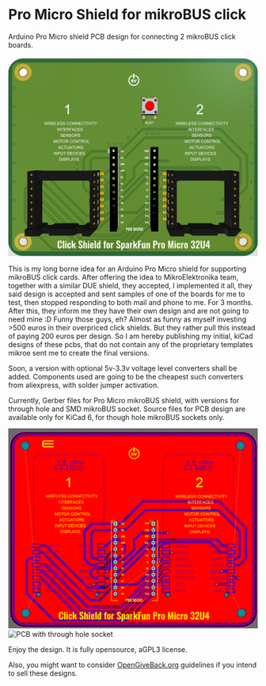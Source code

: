 # Pro Micro Shield for mikroBUS click
Arduino Pro Micro shield PCB design for connecting 2 mikroBUS click boards.

![Pro Micro Shield for mikroBUS illustration](./ProMicro32U4mikroBUSShield.png)

This is my long borne idea for an Arduino Pro Micro shield for supporting mikroBUS click cards.
After offering the idea to MikroElektronika team, together with a similar DUE shield, they accepted, I implemented it all, they said design is accepted and sent samples of one of the boards for me to test, then stopped responding to both mail and phone to me. For 3 months. After this, they inform me they have their own design and are not going to need mine :D Funny those guys, eh? Almost as funny as myself investing >500 euros in their overpriced click shields. But they rather pull this instead of paying 200 euros per design.
So I am hereby publishing my initial, kiCad designs of these pcbs, that do not contain any of the proprietary templates mikroe sent me to create the final versions.

Soon, a version with optional 5v-3.3v voltage level converters shall be added. Components used are going to be the cheapest such converters from aliexpress, with solder jumper activation.

Currently, Gerber files for Pro Micro mikroBUS shield, with versions for through hole and SMD mikroBUS socket.
Source files for PCB design are available only for KiCad 6, for though hole mikroBUS sockets only.

![PCB with SMD socket](./SparkFunProMicro32U4ShieldPCB.png)
![PCB with through hole socket](./KiCadProMicroPCB.png)

Enjoy the design. It is fully opensource, aGPL3 license.

Also, you might want to consider [OpenGiveBack.org](https://opengiveback.org/) guidelines if you intend to sell these designs.
